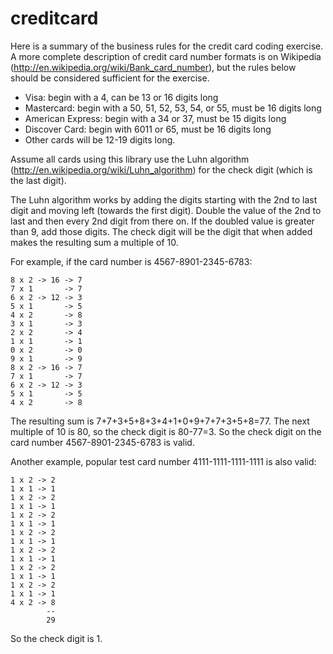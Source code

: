 creditcard
==========

Here is a summary of the business rules for the credit card coding exercise. A more complete description of credit card number formats is on Wikipedia (http://en.wikipedia.org/wiki/Bank_card_number), but the rules below should be considered sufficient for the exercise.

* Visa: begin with a 4, can be 13 or 16 digits long
* Mastercard: begin with a 50, 51, 52, 53, 54, or 55, must be 16 digits long
* American Express: begin with a 34 or 37, must be 15 digits long
* Discover Card: begin with 6011 or 65, must be 16 digits long
* Other cards will be 12-19 digits long. 

Assume all cards using this library use the Luhn algorithm (http://en.wikipedia.org/wiki/Luhn_algorithm) for the check digit (which is the last digit).

The Luhn algorithm works by adding the digits starting with the 2nd to last digit and moving left (towards the first digit). Double the value of the 2nd to last and then every 2nd digit from there on. If the doubled value is greater than 9, add those digits. The check digit will be the digit that when added makes the resulting sum a multiple of 10.

For example, if the card number is 4567-8901-2345-6783:

    8 x 2 -> 16 -> 7  
    7 x 1       -> 7  
    6 x 2 -> 12 -> 3  
    5 x 1       -> 5  
    4 x 2       -> 8  
    3 x 1       -> 3  
    2 x 2       -> 4  
    1 x 1       -> 1  
    0 x 2       -> 0  
    9 x 1       -> 9  
    8 x 2 -> 16 -> 7  
    7 x 1       -> 7  
    6 x 2 -> 12 -> 3  
    5 x 1       -> 5  
    4 x 2       -> 8  

The resulting sum is 7+7+3+5+8+3+4+1+0+9+7+7+3+5+8=77. The next multiple of 10 is 80, so the check digit is 80-77=3.  So the check digit on the card number 4567-8901-2345-6783 is valid.

Another example, popular test card number 4111-1111-1111-1111 is also valid:

    1 x 2 -> 2  
    1 x 1 -> 1  
    1 x 2 -> 2  
    1 x 1 -> 1  
    1 x 2 -> 2  
    1 x 1 -> 1  
    1 x 2 -> 2  
    1 x 1 -> 1  
    1 x 2 -> 2  
    1 x 1 -> 1  
    1 x 2 -> 2  
    1 x 1 -> 1  
    1 x 2 -> 2  
    1 x 1 -> 1  
    4 x 2 -> 8  
            --  
            29  

So the check digit is 1.
